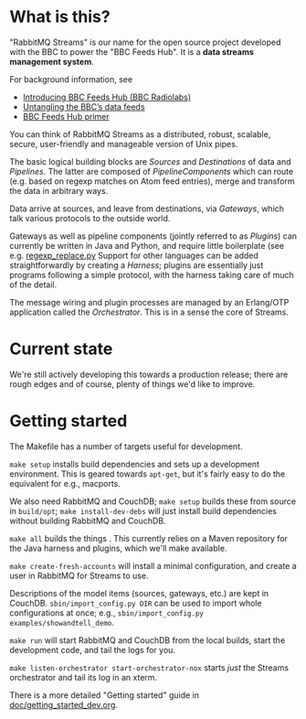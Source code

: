 # What is this?

"RabbitMQ Streams" is our name for the open source project developed
with the BBC to power the "BBC Feeds Hub".  It is a **data streams
management system**.

For background information, see

- [Introducing BBC Feeds Hub (BBC
Radiolabs)](http://www.bbc.co.uk/blogs/radiolabs/2009/04/introducing_bbc_feeds_hub.shtml)
- [Untangling the BBC’s data feeds](http://www.lshift.net/blog/2009/05/08/untangling-the-bbcs-data-feeds)
- [BBC Feeds Hub primer](http://www.lshift.net/blog/2009/07/13/bbc-feeds-hub-slides-from-london-erlang-factory)

You can think of RabbitMQ Streams as a distributed, robust, scalable,
secure, user-friendly and manageable version of Unix pipes.

The basic logical building blocks are *Sources* and *Destinations* of
data and *Pipelines*.  The latter are composed of *PipelineComponents*
which can route (e.g. based on regexp matches on Atom feed entries),
merge and transform the data in arbitrary ways.

Data arrive at sources, and leave from destinations, via *Gateways*,
which talk various protocols to the outside world.

Gateways as well as pipeline components (jointly referred to as
*Plugins*) can currently be written in Java and Python, and require little
 boilerplate (see
e.g. [regexp_replace.py](plugins/regexp_replace/regexp_replace.py
"regexp_replace.py") Support for other languages can be added
straightforwardly by creating a *Harness*; plugins are essentially just
programs following a simple protocol, with the harness taking care of
much of the detail.

The message wiring and plugin processes are managed by an Erlang/OTP
application called the *Orchestrator*.  This is in a sense the core of
Streams.

# Current state

We're still actively developing this towards a production release;
there are rough edges and of course, plenty of things we'd like to
improve.

# Getting started

The Makefile has a number of targets useful for development.

`make setup` installs build dependencies and sets up a development
environment.  This is geared towards `apt-get`, but it's fairly easy
to do the equivalent for e.g., macports.

We also need RabbitMQ and CouchDB; `make setup` builds these from
source in `build/opt`; `make install-dev-debs` will just install build
dependencies without building RabbitMQ and CouchDB.

`make all` builds the things .  This currently relies on a Maven
repository for the Java harness and plugins, which we'll make
available.

`make create-fresh-accounts` will install a minimal configuration, and
create a user in RabbitMQ for Streams to use.

Descriptions of the model items (sources, gateways, etc.) are kept in
CouchDB. `sbin/import_config.py DIR` can be used to import whole
configurations at once; e.g., `sbin/import_config.py
examples/showandtell_demo`.

`make run` will start RabbitMQ and CouchDB from the local builds,
start the development code, and tail the logs for you.

`make listen-orchestrator start-orchestrator-nox` starts *just* the
Streams orchestrator and tail its log in an xterm.

There is a more detailed "Getting started" guide in
[doc/getting\_started\_dev.org](doc/getting_started_dev.org).
